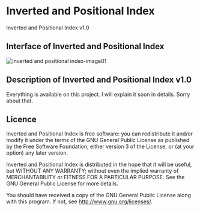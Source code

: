 # Inverted and Positional Index
Inverted and Positional Index v1.0

## Interface of Inverted and Positional Index
![inverted and positional index-image01](https://cloud.githubusercontent.com/assets/26347107/24805360/e32b4cf8-1bca-11e7-8286-ef13fbc34a05.PNG)

## Description of Inverted and Positional Index v1.0
Everything is available on this project. I will explain it soon in details. Sorry about that.

## Licence
Inverted and Positional Index is free software: you can redistribute it and/or modify
it under the terms of the GNU General Public License as published by
the Free Software Foundation, either version 3 of the License, or
(at your option) any later version.

Inverted and Positional Index is distributed in the hope that it will be useful,
but WITHOUT ANY WARRANTY; without even the implied warranty of
MERCHANTABILITY or FITNESS FOR A PARTICULAR PURPOSE.  See the
GNU General Public License for more details.

You should have received a copy of the GNU General Public License
along with this program.  If not, see <http://www.gnu.org/licenses/>.
